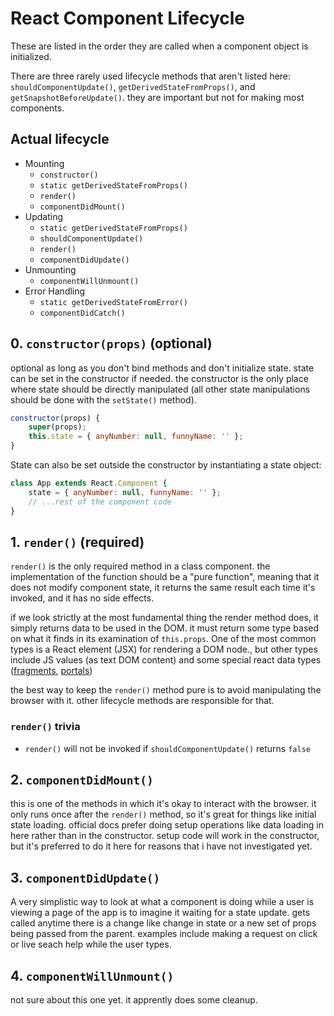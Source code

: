 # React Component Lifecycle

These are listed in the order they are called when a component object is initialized.

There are three rarely used lifecycle methods that aren't listed here: `shouldComponentUpdate()`, `getDerivedStateFromProps()`, and `getSnapshotBeforeUpdate()`. they are important but not for making most components.

## Actual lifecycle

- Mounting
	- `constructor()`
	- `static getDerivedStateFromProps()`
	- `render()`
	- `componentDidMount()`
- Updating
	- `static getDerivedStateFromProps()`
	- `shouldComponentUpdate()`
	- `render()`
	- `componentDidUpdate()`
- Unmounting
	- `componentWillUnmount()`
- Error Handling
	- `static getDerivedStateFromError()`
	- `componentDidCatch()`

## 0. `constructor(props)` (optional)

optional as long as you don't bind methods and don't initialize state. state can be set in the constructor if needed. the constructor is the only place where state should be directly manipulated (all other state manipulations should be done with the `setState()` method).

```javascript
constructor(props) {
	super(props);
	this.state = { anyNumber: null, funnyName: '' };
}
```

State can also be set outside the constructor by instantiating a state object:

```javascript
class App extends React.Component {
	state = { anyNumber: null, funnyName: '' };
	// ...rest of the component code
}
```

## 1. `render()` (required)

`render()` is the only required method in a class component. the implementation of the function should be a "pure function", meaning that it does not modify component state, it returns the same result each time it's invoked, and it has no side effects.

if we look strictly at the most fundamental thing the render method does, it simply returns data to be used in the DOM. it must return some type based on what it finds in its examination of `this.props`. One of the most common types is a React element (JSX) for rendering a DOM node., but other types include JS values (as text DOM content) and some special react data types ([fragments](reactFragments), [portals](reactPortals))

the best way to keep the `render()` method pure is to avoid manipulating the browser with it. other lifecycle methods are responsible for that.

### `render()` trivia

- `render()` will not be invoked if `shouldComponentUpdate()` returns `false`

## 2. `componentDidMount()`

this is one of the methods in which it's okay to interact with the browser. it only runs once after the `render()` method, so it's great for things like initial state loading. official docs prefer doing setup operations like data loading in here rather than in the constructor. setup code will work in the constructor, but it's preferred to do it here for reasons that i have not investigated yet.

## 3. `componentDidUpdate()`

A very simplistic way to look at what a component is doing while a user is viewing a page of the app is to imagine it waiting for a state update. 
gets called anytime there is a change like change in state or a new set of props being passed from the parent. examples include making a request on click or live seach help while the user types.

## 4. `componentWillUnmount()`

not sure about this one yet. it apprently does some cleanup.

